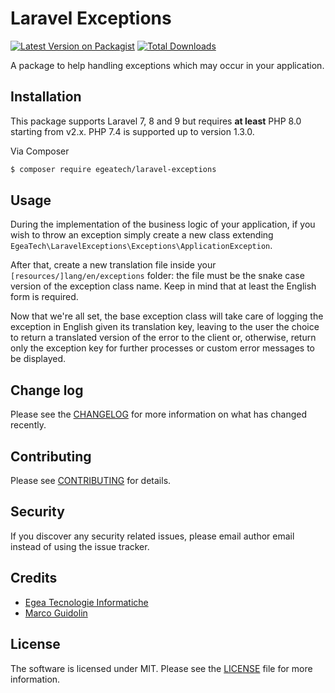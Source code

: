 # Laravel Exceptions

[![Latest Version on Packagist][ico-version]][link-packagist]
[![Total Downloads][ico-downloads]][link-downloads]

A package to help handling exceptions which may occur in your application.

## Installation

This package supports Laravel 7, 8 and 9 but requires **at least** PHP 8.0 starting from v2.x. PHP 7.4 is supported
up to version 1.3.0.

Via Composer

``` bash
$ composer require egeatech/laravel-exceptions
```

## Usage

During the implementation of the business logic of your application, if you wish to throw an exception
simply create a new class extending `EgeaTech\LaravelExceptions\Exceptions\ApplicationException`.

After that, create a new translation file inside your `[resources/]lang/en/exceptions` folder:
the file must be the snake case version of the exception class name. Keep in mind that at least the 
English form is required.

Now that we're all set, the base exception class will take care of logging the exception in English given 
its translation key, leaving to the user the choice to return a translated version of the error to the client
or, otherwise, return only the exception key for further processes or custom error messages to be displayed. 

## Change log

Please see the [CHANGELOG](CHANGELOG.md) for more information on what has changed recently.

## Contributing

Please see [CONTRIBUTING](CONTRIBUTING.md) for details.

## Security

If you discover any security related issues, please email author email instead of using the issue tracker.

## Credits

- [Egea Tecnologie Informatiche][link-author]
- [Marco Guidolin](mailto:m.guidolin@egeatech.com)

## License

The software is licensed under MIT. Please see the [LICENSE](LICENSE.md) file for more information.

[ico-version]: https://img.shields.io/packagist/v/egeatech/laravel-exceptions.svg?style=flat-square
[ico-downloads]: https://img.shields.io/packagist/dt/egeatech/laravel-exceptions.svg?style=flat-square

[link-packagist]: https://packagist.org/packages/egeatech/laravel-exceptions
[link-downloads]: https://packagist.org/packages/egeatech/laravel-exceptions
[link-travis]: https://travis-ci.org/egeatech/laravel-exceptions
[link-author]: https://egeatech.com
